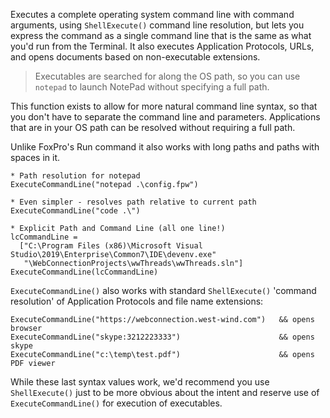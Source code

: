 ﻿Executes a complete operating system command line with command arguments, using `ShellExecute()` command line resolution, but lets you express the command as a single command line that is the same as what you'd run from the Terminal. It also executes Application Protocols, URLs, and opens documents based on non-executable extensions.

> Executables are searched for along the OS path, so you can use `notepad` to launch NotePad without specifying a full path.

This function exists to allow for more natural command line syntax, so that you don't have to separate the command line and parameters. Applications that are in your OS path can be resolved without requiring a full path. 

Unlike FoxPro's Run command it also works with long paths and paths with spaces in it.

```foxpro
* Path resolution for notepad
ExecuteCommandLine("notepad .\config.fpw")

* Even simpler - resolves path relative to current path
ExecuteCommandLine("code .\")

* Explicit Path and Command Line (all one line!)
lcCommandLine = 
  ["C:\Program Files (x86)\Microsoft Visual Studio\2019\Enterprise\Common7\IDE\devenv.exe"
   "\WebConnectionProjects\wwThreads\wwThreads.sln"]
ExecuteCommandLine(lcCommandLine)
```

`ExecuteCommandLine()` also works with standard `ShellExecute()` 'command resolution' of Application Protocols and file name extensions:

```foxpro
ExecuteCommandLine("https://webconnection.west-wind.com")   && opens browser
ExecuteCommandLine("skype:3212223333")                      && opens skype
ExecuteCommandLine("c:\temp\test.pdf")                      && opens PDF viewer
```

While these last syntax values work, we'd recommend you use `ShellExecute()` just to be more obvious about the intent and reserve use of `ExecuteCommandLine()` for execution of executables.